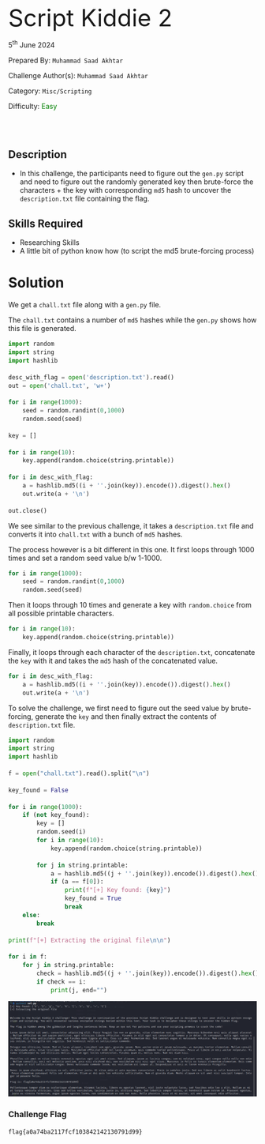<font size='10'>Script Kiddie 2</font>

5<sup>th</sup> June 2024

Prepared By: `Muhammad Saad Akhtar`

Challenge Author(s): `Muhammad Saad Akhtar`

Category: `Misc/Scripting`

Difficulty: <font color='green'>Easy</font>

<br><br>

## Description

- In this challenge, the participants need to figure out the `gen.py` script and need to figure out the randomly generated key then brute-force the characters + the key with corresponding `md5` hash  to uncover the `description.txt` file containing the flag.

## Skills Required

- Researching Skills
- A little bit of python know how (to script the md5 brute-forcing process)

# Solution

We get a `chall.txt` file along with a `gen.py` file.

The `chall.txt` contains a number of `md5` hashes while the `gen.py` shows how this file is generated.

```python
import random
import string
import hashlib

desc_with_flag = open('description.txt').read()
out = open('chall.txt', 'w+')

for i in range(1000):
    seed = random.randint(0,1000)
    random.seed(seed)

key = []

for i in range(10):
    key.append(random.choice(string.printable))

for i in desc_with_flag:
    a = hashlib.md5((i + ''.join(key)).encode()).digest().hex()
    out.write(a + '\n')

out.close()
```

We see similar to the previous challenge, it takes a `description.txt` file and converts it into `chall.txt` with a bunch of `md5` hashes. 

The process however is a bit different in this one. It first loops through 1000 times and set a random seed value b/w 1-1000.

```python
for i in range(1000):
    seed = random.randint(0,1000)
    random.seed(seed)
```

Then it loops through 10 times and generate a key with `random.choice` from all possible printable characters.

```python
for i in range(10):
    key.append(random.choice(string.printable))
```

Finally, it loops through each character of the `description.txt`, concatenate the `key` with it and takes the `md5` hash of the concatenated value.

```python
for i in desc_with_flag:
    a = hashlib.md5((i + ''.join(key)).encode()).digest().hex()
    out.write(a + '\n')
```

To solve the challenge, we first need to figure out the seed value by brute-forcing, generate the `key` and then finally extract the contents of `description.txt` file.

```python
import random
import string
import hashlib

f = open("chall.txt").read().split("\n")

key_found = False

for i in range(1000):
    if (not key_found):
        key = []
        random.seed(i)
        for i in range(10):
            key.append(random.choice(string.printable))

        for j in string.printable:
            a = hashlib.md5((j + ''.join(key)).encode()).digest().hex()
            if (a == f[0]):
                print(f"[+] Key found: {key}")
                key_found = True
                break
    else:
        break

print(f"[+] Extracting the original file\n\n")

for i in f:
    for j in string.printable:
        check = hashlib.md5((j + ''.join(key)).encode()).digest().hex()
        if check == i:
            print(j, end="")
```

![img](assets/1.png)

### Challenge Flag

`flag{a0a74ba2117fcf103842142130791d99}`